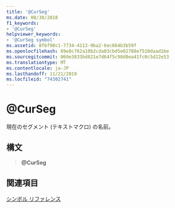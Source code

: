 ```yaml
---
title: '@CurSeg'
ms.date: 08/30/2018
f1_keywords:
- '@CurSeg'
helpviewer_keywords:
- '@CurSeg symbol'
ms.assetid: 8fbf90c1-7734-4113-9ba2-6ec664b3b59f
ms.openlocfilehash: 69e8c762a10b2cda03cbd5e02708e7510daad1be
ms.sourcegitcommit: 069e3833bd821e7d64f5c98d0ea41fc0c5d22e53
ms.translationtype: MT
ms.contentlocale: ja-JP
ms.lasthandoff: 11/21/2019
ms.locfileid: "74302741"
---
```

# <a name="curseg"></a>\@CurSeg

現在のセグメント (テキストマクロ) の名前。

## <a name="syntax"></a>構文

> **\@CurSeg**

## <a name="see-also"></a>関連項目

[シンボル リファレンス](../../assembler/masm/symbols-reference.md)
